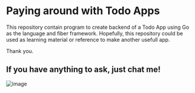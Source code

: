 # Paying around with Todo Apps

This repository contain program to create backend of a Todo App
using Go as the language and fiber framework. Hopefully, this 
repository could be used as learning material or reference to
make another usefull app. 

Thank you.

If you have anything to ask, just chat me!
-
![image](https://c4.wallpaperflare.com/wallpaper/990/162/571/hololive-hololive-english-nanashi-mumei-simple-background-hd-wallpaper-preview.jpg)
